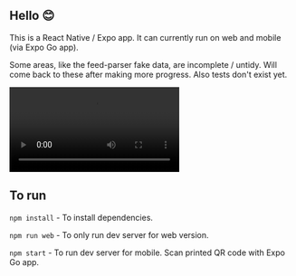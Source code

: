 ## Hello 😊

This is a React Native / Expo app. It can currently run on web and mobile (via Expo Go app).

Some areas, like the feed-parser fake data, are incomplete / untidy. Will come back to these after making more progress. Also tests don't exist yet.

![Demo video](https://i.imgur.com/D3kAXC9.mp4)

## To run

`npm install` - To install dependencies.

`npm run web` - To only run dev server for web version.

`npm start` - To run dev server for mobile. Scan printed QR code with Expo Go app.
